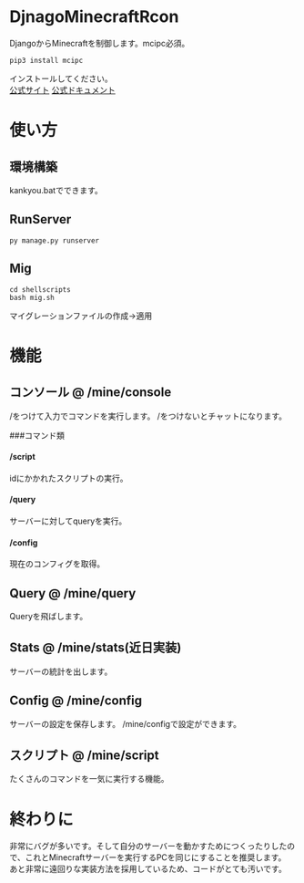 # DjnagoMinecraftRcon
 DjangoからMinecraftを制御します。mcipc必須。
 ~~~~
 pip3 install mcipc
 ~~~~
 インストールしてください。<br>
 [公式サイト](https://pypi.org/project/mcipc/) 
 [公式ドキュメント](https://mcipc.readthedocs.io/en/latest/)
# 使い方
 ## 環境構築
 kankyou.batでできます。
 ## RunServer
 ~~~~
 py manage.py runserver
 ~~~~
 ## Mig
 ~~~~
 cd shellscripts
 bash mig.sh
 ~~~~
 マイグレーションファイルの作成→適用
# 機能
 ## コンソール @ /mine/console
 /をつけて入力でコマンドを実行します。
 /をつけないとチャットになります。
 
 ###コマンド類
 
 #### /script <id>
 idにかかれたスクリプトの実行。
 #### /query
 サーバーに対してqueryを実行。
 #### /config
 現在のコンフィグを取得。
 ## Query @ /mine/query
 Queryを飛ばします。
 ## Stats @ /mine/stats(近日実装)
 サーバーの統計を出します。
 ## Config @ /mine/config
 サーバーの設定を保存します。
 /mine/configで設定ができます。
 ## スクリプト @ /mine/script
 たくさんのコマンドを一気に実行する機能。
# 終わりに
 非常にバグが多いです。そして自分のサーバーを動かすためにつくったりしたので、これとMinecraftサーバーを実行するPCを同じにすることを推奨します。<br>
 あと非常に遠回りな実装方法を採用しているため、コードがとても汚いです。<br>
